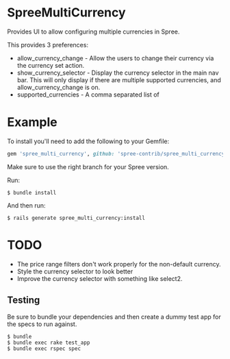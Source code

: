 SpreeMultiCurrency
==================

Provides UI to allow configuring multiple currencies in Spree.

This provides 3 preferences:

* allow_currency_change - Allow the users to change their currency via the currency set action.
* show_currency_selector - Display the currency selector in the main nav bar.  This will only display if there are multiple supported currencies, and allow_currency_change is on.
* supported_currencies - A comma separated list of 

Example
=======

To install you'll need to add the following to your Gemfile:

```ruby
gem 'spree_multi_currency', github: 'spree-contrib/spree_multi_currency', branch: 'X-X-stable'
```

Make sure to use the right branch for your Spree version.

Run:

    $ bundle install


And then run:

    $ rails generate spree_multi_currency:install


TODO
====

* The price range filters don't work properly for the non-default currency.
* Style the currency selector to look better
* Improve the currency selector with something like select2.


Testing
-------

Be sure to bundle your dependencies and then create a dummy test app for the specs to run against.

    $ bundle
    $ bundle exec rake test_app
    $ bundle exec rspec spec
